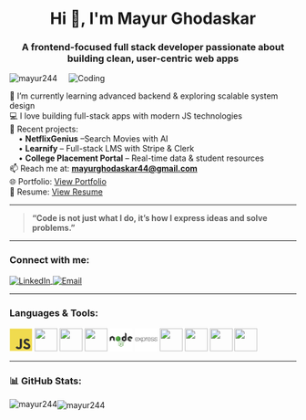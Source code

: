 <h1 align="center">Hi 👋, I'm Mayur Ghodaskar</h1>
<h3 align="center">A frontend-focused full stack developer passionate about building clean, user-centric web apps</h3>

<img align="right" alt="Coding" width="400" src="https://media.giphy.com/media/qgQUggAC3Pfv687qPC/giphy.gif" />

<p align="left"> <img src="https://komarev.com/ghpvc/?username=mayur244&label=Profile%20views&color=0e75b6&style=flat" alt="mayur244" /> </p>

🌱 I’m currently learning advanced backend & exploring scalable system design  
💻 I love building full-stack apps with modern JS technologies  
🚀 Recent projects:  
&nbsp;&nbsp;&nbsp;&nbsp;• **NetflixGenius** –Search Movies with AI  
&nbsp;&nbsp;&nbsp;&nbsp;• **Learnify** – Full-stack LMS with Stripe & Clerk  
&nbsp;&nbsp;&nbsp;&nbsp;• **College Placement Portal** – Real-time data & student resources  
📫 Reach me at: **mayurghodaskar44@gmail.com**  
🌐 Portfolio: [View Portfolio](https://portfolio-mayur-ghodaskars-projects.vercel.app/)  
📄 Resume: [View Resume](https://drive.google.com/file/d/1qs8HyBUYkVWKcGMpkF7YCXCnli_t2-o4/view?usp=drive_link)

---

> **“Code is not just what I do, it’s how I express ideas and solve problems.”**

---

<h3 align="left">Connect with me:</h3>
<p align="left">
  <a href="https://www.linkedin.com/in/mayur-ghodaskar-272917213/" target="blank">
    <img align="center" src="https://raw.githubusercontent.com/rahuldkjain/github-profile-readme-generator/master/src/images/icons/Social/linked-in-alt.svg" alt="LinkedIn" height="30" width="40" />
  </a>
  <a href="mailto:mayurghodaskar44@gmail.com">
    <img align="center" src="https://cdn-icons-png.flaticon.com/512/732/732200.png" alt="Email" height="30" width="30" />
  </a>
</p>

---

<h3 align="left">Languages & Tools:</h3>
<p align="left">
  <a href="https://developer.mozilla.org/en-US/docs/Web/JavaScript"><img src="https://raw.githubusercontent.com/devicons/devicon/master/icons/javascript/javascript-original.svg" width="40" height="40"/></a>
  <a href="https://react.dev"><img src="https://cdn4.iconfinder.com/data/icons/logos-3/600/React.js_logo-512.png" width="40" height="40"/></a>
  <a href="https://redux.js.org"><img src="https://cdn-images-1.medium.com/max/1600/1*Vo5RDpNkOsfDn8sx06mthA.png" width="40" height="40"/></a>
  <a href="https://tailwindcss.com/"><img src="https://www.vectorlogo.zone/logos/tailwindcss/tailwindcss-icon.svg" width="40" height="40"/></a>
  <a href="https://nodejs.org/"><img src="https://raw.githubusercontent.com/devicons/devicon/master/icons/nodejs/nodejs-original-wordmark.svg" width="40" height="40"/></a>
  <a href="https://expressjs.com/"><img src="https://raw.githubusercontent.com/devicons/devicon/master/icons/express/express-original-wordmark.svg" width="40" height="40"/></a>
  <a href="https://www.mongodb.com/"><img src="https://www.vectorlogo.zone/logos/mongodb/mongodb-icon.svg" width="40" height="40"/></a>
  <a href="https://firebase.google.com/"><img src="https://www.vectorlogo.zone/logos/firebase/firebase-icon.svg" width="40" height="40"/></a>
  <a href="https://git-scm.com/"><img src="https://www.vectorlogo.zone/logos/git-scm/git-scm-icon.svg" width="40" height="40"/></a>
  <a href="https://vercel.com/"><img src="https://www.vectorlogo.zone/logos/vercel/vercel-icon.svg" width="40" height="40"/></a>
</p>

---

<h3 align="left">📊 GitHub Stats:</h3>
<p><img align="left" src="https://github-readme-stats.vercel.app/api/top-langs?username=mayur244&show_icons=true&locale=en&layout=compact" alt="mayur244" /></p>
<p><img align="center" src="https://github-readme-stats.vercel.app/api?username=mayur244&show_icons=true&theme=default" alt="mayur244" /></p>

